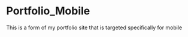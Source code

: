 Portfolio_Mobile
================

This is a form of my portfolio site that is targeted specifically for mobile
